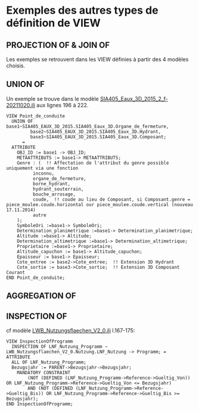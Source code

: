 # Exemples des autres types de définition de VIEW

## PROJECTION OF & JOIN OF

Les exemples se retrouvent dans les VIEW définies à partir des 4 modèles choisis.

## UNION OF

Un exemple se trouve dans le modèle [SIA405_Eaux_3D_2015_2_f-20211020.ili](https://405.sia.ch/models/2015/SIA405_Eaux_3D_2015_2_f-20211020.ili) aux lignes 196 à 222.

```interlis
VIEW Point_de_conduite
  UNION OF base1~SIA405_EAUX_3D_2015.SIA405_Eaux_3D.Organe_de_fermeture,
         base2~SIA405_EAUX_3D_2015.SIA405_Eaux_3D.Hydrant,
         base3~SIA405_EAUX_3D_2015.SIA405_Eaux_3D.Composant;
      =
  ATTRIBUTE
    OBJ_ID := base1 -> OBJ_ID;
    METAATTRIBUTS := base1-> METAATTRIBUTS;
    Genre : (  !! Affectation de l'attribut du genre possible uniquement via une fonction
          inconnu,
          organe_de_fermeture,
          borne_hydrant,
          hydrant_souterrain,
          bouche_arrosage,
          coude,  !! coude au lieu de Composant, si Composant.genre = piece_moulee.coude.horizontal our piece_moulee.coude.vertical (nouveau 17.11.2014)
          autre
    );
    SymboleOri :=base1-> SymboleOri;
    Determination_planimetrique :=base1-> Determination_planimetrique;
    Altitude :=base1-> Altitude;
    Determination_altimetrique :=base1-> Determination_altimetrique;
    Proprietaire :=base1-> Proprietaire;
    Altitude_capuchon := base1-> Altitude_capuchon;
    Epaisseur := base1-> Epaisseur;
    Cote_entree := base2->Cote_entree;  !! Extension 3D Hydrant
    Cote_sortie := base3->Cote_sortie;  !! Extension 3D Composant Courant
END Point_de_conduite;
```

## AGGREGATION OF


## INSPECTION OF

cf modèle [LWB_Nutzungsflaechen_V2_0.ili](https://models.geo.admin.ch/BLW/LWB_Nutzungsflaechen_V2_0.ili) l.167-175:

```interlis
VIEW InspectionOfProgramm
  INSPECTION OF LNF_Nutzung_Programm ~ LWB_Nutzungsflaechen_V2_0.Nutzung.LNF_Nutzung -> Programm; =
ATTRIBUTE
  ALL OF LNF_Nutzung_Programm;
  Bezugsjahr := PARENT->Bezugsjahr->Bezugsjahr;
    MANDATORY CONSTRAINT
        (NOT (DEFINED (LNF_Nutzung_Programm->Reference->Gueltig_Von)) OR LNF_Nutzung_Programm->Reference->Gueltig_Von <= Bezugsjahr)
        AND (NOT (DEFINED (LNF_Nutzung_Programm->Reference->Gueltig_Bis)) OR LNF_Nutzung_Programm->Reference->Gueltig_Bis >= Bezugsjahr);
END InspectionOfProgramm;
```
